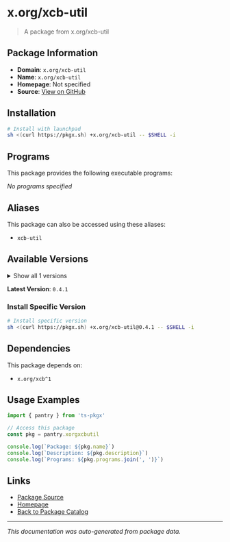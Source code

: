 # x.org/xcb-util

> A package from x.org/xcb-util

## Package Information

- **Domain**: `x.org/xcb-util`
- **Name**: `x.org/xcb-util`
- **Homepage**: Not specified
- **Source**: [View on GitHub](https://github.com/pkgxdev/pantry/tree/main/projects/x.org/xcb-util/package.yml)

## Installation

```bash
# Install with launchpad
sh <(curl https://pkgx.sh) +x.org/xcb-util -- $SHELL -i
```

## Programs

This package provides the following executable programs:

*No programs specified*

## Aliases

This package can also be accessed using these aliases:

- `xcb-util`

## Available Versions

<details>
<summary>Show all 1 versions</summary>

- `0.4.1`

</details>

**Latest Version**: `0.4.1`

### Install Specific Version

```bash
# Install specific version
sh <(curl https://pkgx.sh) +x.org/xcb-util@0.4.1 -- $SHELL -i
```

## Dependencies

This package depends on:

- `x.org/xcb^1`

## Usage Examples

```typescript
import { pantry } from 'ts-pkgx'

// Access this package
const pkg = pantry.xorgxcbutil

console.log(`Package: ${pkg.name}`)
console.log(`Description: ${pkg.description}`)
console.log(`Programs: ${pkg.programs.join(', ')}`)
```

## Links

- [Package Source](https://github.com/pkgxdev/pantry/tree/main/projects/x.org/xcb-util/package.yml)
- [Homepage](#)
- [Back to Package Catalog](../package-catalog.md)

---

*This documentation was auto-generated from package data.*
